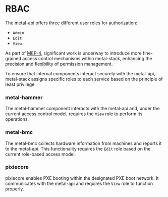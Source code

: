 # RBAC

The [metal-api](https://github.com/metal-stack/metal-api) offers three different
user roles for authorization:

- `Admin`
- `Edit`
- `View`

As part of [MEP-4](../developers/proposals/MEP4/README.md), significant work is underway to introduce more fine-grained access control mechanisms within metal-stack, enhancing the precision and flexibility of permission management.

To ensure that internal components interact securely with the metal-api, metal-stack assigns specific roles to each service based on the principle of least privilege.

### metal-hammer

The metal-hammer component interacts with the metal-api and, under the current access control model, requires the `View` role to perform its operations.

### metal-bmc

The metal-bmc collects hardware information from machines and reports it to the metal-api. This functionality requires the `Edit` role based on the current role-based access model.

### pixiecore

pixiecore enables PXE booting within the designated PXE boot network. It communicates with the metal-api and requires the `View` role to function properly.